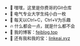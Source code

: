 - 👋 嘿嘿，这里是你费哥的Git仓库
- 👀 电气专业大学生纯小白一枚
- 🌱 每天以Ctrl+C，Ctrl+V为乐趣
- 🔥 什么都会一点，就是什么都不会
- 🌟 我的博客：[feiblog.top](http://feiblog.top)
- 🌸 还有我和我的宝：[linkeai.xyz](linkeai.xyz)
